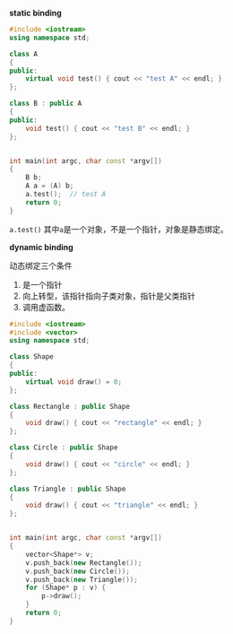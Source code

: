 
**static binding**

```cpp
#include <iostream>
using namespace std;

class A
{
public:
    virtual void test() { cout << "test A" << endl; }
};

class B : public A
{
public:
    void test() { cout << "test B" << endl; }
};


int main(int argc, char const *argv[])
{
    B b;
    A a = (A) b;
    a.test();  // test A
    return 0;
}
```

`a.test()` 其中`a`是一个对象，不是一个指针，对象是静态绑定。

**dynamic binding**

动态绑定三个条件

1. 是一个指针
2. 向上转型，该指针指向子类对象，指针是父类指针
3. 调用虚函数。

```cpp
#include <iostream>
#include <vector>
using namespace std;

class Shape
{
public:
    virtual void draw() = 0;
};

class Rectangle : public Shape
{
    void draw() { cout << "rectangle" << endl; }
};

class Circle : public Shape
{
    void draw() { cout << "circle" << endl; }
};

class Triangle : public Shape
{
    void draw() { cout << "triangle" << endl; }
};


int main(int argc, char const *argv[])
{
    vector<Shape*> v;
    v.push_back(new Rectangle());
    v.push_back(new Circle());
    v.push_back(new Triangle());
    for (Shape* p : v) {
        p->draw();
    }
    return 0;
}
```


